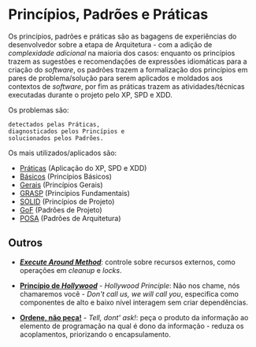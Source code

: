 # Princípios, Padrões e Práticas

Os princípios, padrões e práticas são as bagagens de experiências do desenvolvedor sobre a etapa de Arquitetura - com a adição de _complexidade adicional_ na maioria dos casos: enquanto os princípios trazem as sugestões e recomendações de expressões idiomáticas para a criação do _software_, os padrões trazem a formalização dos princípios em pares de problema/solução para serem aplicados e moldados aos contextos de _software_, por fim as práticas trazem as atividades/técnicas executadas durante o projeto pelo XP, SPD e XDD.

Os problemas são:
```
detectados pelas Práticas,
diagnosticados pelos Princípios e
solucionados pelos Padrões.
```

Os mais utilizados/aplicados são:

* [Práticas](praticas.md) (Aplicação do XP, SPD e XDD)
* [Básicos](basicos.md) (Princípios Básicos)
* [Gerais](gerais.md) (Princípios Gerais)
* [GRASP](grasp.md) (Princípios Fundamentais)
* [SOLID](solid.md) (Princípios de Projeto)
* [GoF](gof.md) (Padrões de Projeto)
* [POSA](posa.md) (Padrões de Arquitetura)

## Outros

* [_**Execute Around Method**_](http://c2.com/cgi/wiki?ExecuteAroundMethod "Execute Around Method"): controle sobre recursos externos, como operações em _cleanup_ e _locks_.

* [**Princípio de _Hollywood_**](http://wiki.c2.com/?HollywoodPrinciple) - _Hollywood Principle_: Não nos chame, nós chamaremos você - _Don't call us, we will call you_, especifica como componentes de alto e baixo nível interagem sem criar dependências.

* [**Ordene, não peça!**](http://wiki.c2.com/?TellDontAsk) - _Tell, dont' ask!_: peça o produto da informação ao elemento de programação na qual é dono da informação - reduza os acoplamentos, priorizando o encapsulamento.
